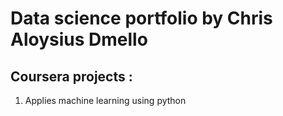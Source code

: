 # Data science portfolio by Chris Aloysius Dmello 


## Coursera projects :
1. Applies machine learning using python
